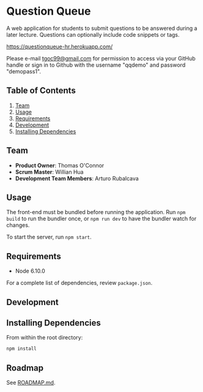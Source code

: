 # Question Queue

A web application for students to submit questions to be answered during a later lecture. Questions can optionally include code snippets or tags.

https://questionqueue-hr.herokuapp.com/

Please e-mail tgoc99@gmail.com for permission to access via your GitHub handle or sign in to Github with the username "qqdemo" and password "demopass1".

## Table of Contents

1. [Team](#team)
1. [Usage](#Usage)
1. [Requirements](#requirements)
1. [Development](#development)
1. [Installing Dependencies](#installing-dependencies)

## Team

  - __Product Owner__: Thomas O'Connor
  - __Scrum Master__: Willian Hua
  - __Development Team Members__: Arturo Rubalcava


## Usage

The front-end must be bundled before running the application. Run `npm build` to run the bundler once, or `npm run dev` to have the bundler watch for changes.

To start the server, run `npm start`.

## Requirements

- Node 6.10.0

For a complete list of dependencies, review `package.json`.


## Development

## Installing Dependencies

From within the root directory:

```sh
npm install
```
## Roadmap

See [ROADMAP.md](ROADMAP.md).

